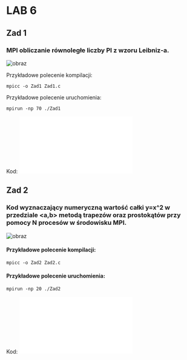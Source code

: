 # LAB 6
## Zad 1
### MPI obliczanie równoległe liczby PI z wzoru Leibniz-a.
![obraz](https://user-images.githubusercontent.com/38810840/143136725-015cc147-58ca-4510-8775-256fcd42a07b.png)

Przykładowe polecenie kompilacji:
```
mpicc -o Zad1 Zad1.c
```
Przykładowe polecenie uruchomienia:
```
mpirun -np 70 ./Zad1
```
Kod: ![Zad1](Zad1.c)


## Zad 2
### Kod wyznaczający numeryczną wartość całki y=x^2 w przedziale <a,b> metodą trapezów oraz prostokątów  przy  pomocy  N  procesów  w  środowisku  MPI.
![obraz](https://user-images.githubusercontent.com/38810840/143278193-b799e2ba-6279-474c-98fd-7ef033fd78bc.png)

#### Przykładowe polecenie kompilacji:
```
mpicc -o Zad2 Zad2.c
```
#### Przykładowe polecenie uruchomienia:
```
mpirun -np 20 ./Zad2
```
Kod: ![Zad2](Zad2.c)
